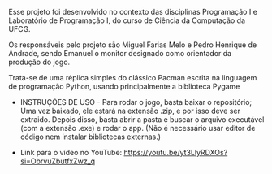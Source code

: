 Esse projeto foi desenvolvido no contexto das disciplinas 
Programação I e Laboratório de Programação I, do curso de Ciência da Computação da UFCG. 

Os responsáveis pelo projeto são Miguel Farias Melo e Pedro Henrique de Andrade,
sendo Emanuel o monitor designado como orientador da produção do jogo.

Trata-se de uma réplica simples do clássico Pacman escrita na linguagem de 
programação Python, usando principalmente a biblioteca Pygame

- INSTRUÇÕES DE USO - 
Para rodar o jogo, basta baixar o repositório;
Uma vez baixado, ele estará na extensão .zip, e por isso
deve ser extraido. Depois disso, basta abrir a pasta e buscar
o arquivo executável (com a extensão .exe) e rodar o app.
(Não é necessário usar editor de código nem instalar bibliotecas externas.)

- Link para o vídeo no YouTube: https://youtu.be/yt3LlyRDXOs?si=ObrvuZbutfxZwz_q
